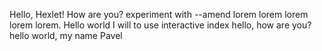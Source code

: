 Hello, Hexlet! How are you?
experiment with --amend
lorem lorem lorem
lorem lorem. Hello world
I will to use interactive index
hello, how are you?
hello world, my name Pavel
